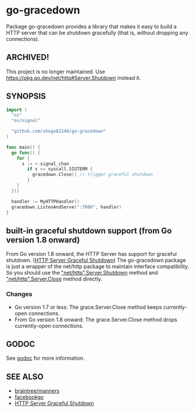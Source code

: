 go-gracedown
=====

Package go-gracedown provides a library that makes it easy to build a HTTP server that can be shutdown gracefully (that is, without dropping any connections).

## ARCHIVED!

This project is no longer maintained.
Use https://pkg.go.dev/net/http#Server.Shutdown instead it.

## SYNOPSIS

``` go
import (
  "os"
  "os/signal"

  "github.com/shogo82148/go-gracedown"
)

func main() {
  go func() {
    for {
      s := <-signal_chan
        if s == syscall.SIGTERM {
          gracedown.Close() // trigger graceful shutdown
        }
    }
  }()

  handler := MyHTTPHandler()
  gracedown.ListenAndServe(":7000", handler)
}
```

## built-in graceful shutdown support (from Go version 1.8 onward)

From Go version 1.8 onward, the HTTP Server has support for graceful shutdown.
([HTTP Server Graceful Shutdown](https://beta.golang.org/doc/go1.8#http_shutdown))
The go-gracedown package is just a wrapper of the net/http package to maintain interface compatibility.
So you should use the ["net/http".Server.Shutdown](https://golang.org/pkg/net/http/#Server.Shutdown) method
and ["net/http".Server.Close](https://golang.org/pkg/net/http/#Server.Close) method directly.


### Changes

- Go version 1.7 or less: The grace.Server.Close method keeps currently-open connections.
- From Go version 1.8 onward: The grace.Server.Close method drops currently-open connections.


## GODOC

See [godoc](https://godoc.org/github.com/shogo82148/go-gracedown) for more information.

## SEE ALSO

- [braintree/manners](https://github.com/braintree/manners)
- [facebookgo](https://github.com/facebookgo/httpdown)
- [HTTP Server Graceful Shutdown](https://beta.golang.org/doc/go1.8#http_shutdown)
